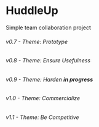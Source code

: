 # HuddleUp

Simple team collaboration project

###### v0.7 - Theme: Prototype
###### v0.8 - Theme: Ensure Usefulness
###### v0.9 - Theme: Harden __in progress__
###### v1.0 - Theme: Commercialize
###### v1.1 - Theme: Be Competitive


